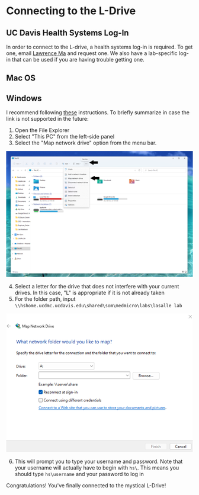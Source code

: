 # Connecting to the L-Drive

## UC Davis Health Systems Log-In

In order to connect to the L-drive, a health systems log-in is required. To get one, email [Lawrence Ma](lwma@ucdavis.edu) and request one. We also have a lab-specific log-in that can be used if you are having trouble getting one.

## Mac OS




## Windows

I recommend following [these](https://support.microsoft.com/en-gb/windows/map-a-network-drive-in-windows-29ce55d1-34e3-a7e2-4801-131475f9557d) instructions. To briefly summarize in case the link is not supported in the future:

1. Open the File Explorer
2. Select "This PC" from the left-side panel
3. Select the "Map network drive" option from the menu bar.

![github](https://github.com/vhaghani26/epigenerate/blob/main/L-Drive/find_map_network_drive.png)

4. Select a letter for the drive that does not interfere with your current drives. In this case, "L" is appropriate if it is not already taken
5. For the folder path, input `\\hshome.ucdmc.ucdavis.edu\shared\som\medmicro\labs\lasalle lab`

![github](https://github.com/vhaghani26/epigenerate/blob/main/L-Drive/map_network_drive.png)

6. This will prompt you to type your username and password. Note that your username will actually have to begin with `hs\`. This means you should type `hs\username` and your password to log in

Congratulations! You've finally connected to the mystical L-Drive!
